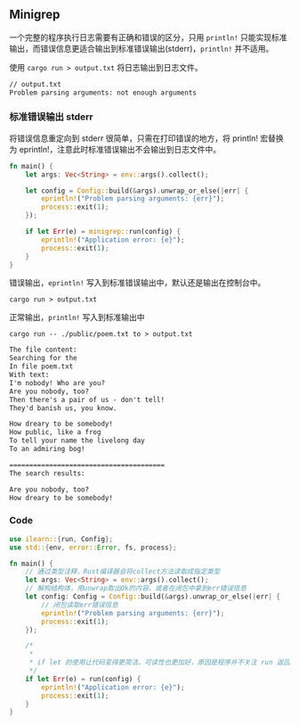 ## Minigrep

一个完整的程序执行日志需要有正确和错误的区分，只用 `println!` 只能实现标准输出，而错误信息更适合输出到标准错误输出(stderr)，`println!` 并不适用。

使用 `cargo run > output.txt` 将日志输出到日志文件。

```txt
// output.txt
Problem parsing arguments: not enough arguments
```

### 标准错误输出 stderr

将错误信息重定向到 stderr 很简单，只需在打印错误的地方，将 println! 宏替换为 eprintln!，注意此时标准错误输出不会输出到日志文件中。

```rust
fn main() {
    let args: Vec<String> = env::args().collect();

    let config = Config::build(&args).unwrap_or_else(|err| {
        eprintln!("Problem parsing arguments: {err}");
        process::exit(1);
    });

    if let Err(e) = minigrep::run(config) {
        eprintln!("Application error: {e}");
        process::exit(1);
    }
}
```

错误输出，`eprintln!` 写入到标准错误输出中，默认还是输出在控制台中。

```shell
cargo run > output.txt
```

正常输出，`println!` 写入到标准输出中

```shell
cargo run -- ./public/poem.txt to > output.txt
```

```txt
The file content:
Searching for the
In file poem.txt
With text:
I'm nobody! Who are you?
Are you nobody, too?
Then there's a pair of us - don't tell!
They'd banish us, you know.

How dreary to be somebody!
How public, like a frog
To tell your name the livelong day
To an admiring bog!

=======================================
The search results:

Are you nobody, too?
How dreary to be somebody!
```

### Code

```rust
use ilearn::{run, Config};
use std::{env, error::Error, fs, process};

fn main() {
    // 通过类型注释，Rust编译器会将collect方法读取成指定类型
    let args: Vec<String> = env::args().collect();
    // 解构结构体，用unwrap取出Ok的内容，或者在闭包中拿到err错误信息
    let config: Config = Config::build(&args).unwrap_or_else(|err| {
        // 闭包读取err错误信息
        eprintln!("Problem parsing arguments: {err}");
        process::exit(1);
    });

    /*
     *
     * if let 的使用让代码变得更简洁，可读性也更加好，原因是程序并不关注 run 返回的 Ok 值，只需要用 if let 去匹配是否存在错误即可。
     */
    if let Err(e) = run(config) {
        eprintln!("Application error: {e}");
        process::exit(1);
    }
}
```

